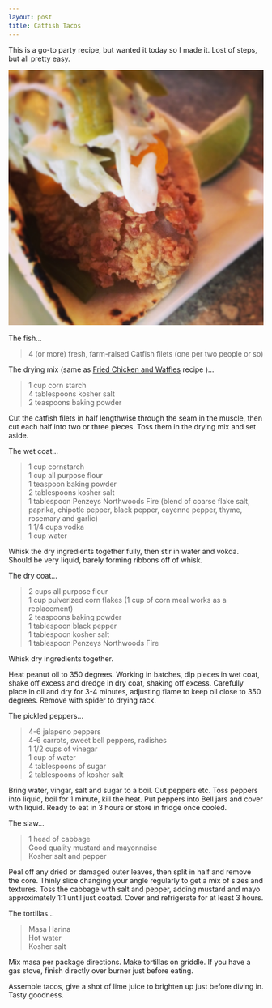```yaml
---
layout: post
title: Catfish Tacos
---
```

This is a go-to party recipe, but wanted it today so I made it. Lost of steps, but all pretty easy.

<img src="/images/fish.jpg" alt="Fried Catfish tacos" style="width: 1024px;"/>

The fish...
> 4 (or more) fresh, farm-raised Catfish filets (one per two people or so)

The drying mix (same as [Fried Chicken and Waffles](/food/2014/02/11/fried-chicken.html "Fried Chicken") recipe )...
> 1 cup corn starch  
> 4 tablespoons kosher salt  
> 2 teaspoons baking powder  

Cut the catfish filets in half lengthwise through the seam in the muscle, then cut each half into two or three pieces. Toss them in the drying mix and set aside.

The wet coat...  
> 1 cup cornstarch  
> 1 cup all purpose flour  
> 1 teaspoon baking powder  
> 2 tablespoons kosher salt  
> 1 tablespoon Penzeys Northwoods Fire (blend of coarse flake salt, paprika, chipotle pepper, black pepper, cayenne pepper, thyme, rosemary and garlic)  
> 1 1/4 cups vodka  
> 1 cup water

Whisk the dry ingredients together fully, then stir in water and vokda. Should be very liquid, barely forming ribbons off of whisk.

The dry coat...

> 2 cups all purpose flour  
> 1 cup pulverized corn flakes (1 cup of corn meal works as a replacement)  
> 2 teaspoons baking powder  
> 1 tablespoon black pepper  
> 1 tablespoon kosher salt  
> 1 tablespoon Penzeys Northwoods Fire

Whisk dry ingredients together.

Heat peanut oil to 350 degrees. Working in batches, dip pieces in wet coat, shake off excess and dredge in dry coat, shaking off excess. Carefully place in oil and dry for 3-4 minutes, adjusting flame to keep oil close to 350 degrees. Remove with spider to drying rack.

The pickled peppers...

> 4-6 jalapeno peppers  
> 4-6 carrots, sweet bell peppers, radishes  
> 1 1/2 cups of vinegar  
> 1 cup of water  
> 4 tablespoons of sugar  
> 2 tablespoons of kosher salt  

Bring water, vingar, salt and sugar to a boil. Cut peppers etc. Toss peppers into liquid, boil for 1 minute, kill the heat. Put peppers into Bell jars and cover with liquid. Ready to eat in 3 hours or store in fridge once cooled.

The slaw...

> 1 head of cabbage  
> Good quality mustard and mayonnaise  
> Kosher salt and pepper  

Peal off any dried or damaged outer leaves, then split in half and remove the core. Thinly slice changing your angle regularly to get a mix of sizes and textures. Toss the cabbage with salt and pepper, adding mustard and mayo approximately 1:1 until just coated. Cover and refrigerate for at least 3 hours.

The tortillas...

> Masa Harina  
> Hot water  
> Kosher salt  

Mix masa per package directions. Make tortillas on griddle. If you have a gas stove, finish directly over burner just before eating.

Assemble tacos, give a shot of lime juice to brighten up just before diving in. Tasty goodness.